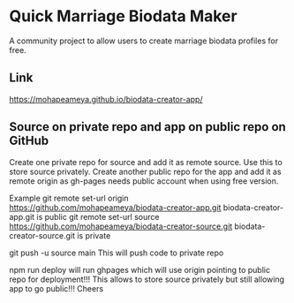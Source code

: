 # Quick Marriage Biodata Maker

A community project to allow users to create marriage biodata profiles for free.

## Link
https://mohapeameya.github.io/biodata-creator-app/

## Source on private repo and app on public repo on GitHub
Create one private repo for source and add it as remote source. Use this to store source privately.
Create another public repo for the app and add it as remote origin as gh-pages needs public account when using free version.

Example
git remote set-url origin https://github.com/mohapeameya/biodata-creator-app.git
biodata-creator-app.git is public
git remote set-url source https://github.com/mohapeameya/biodata-creator-source.git
biodata-creator-source.git is private

git push -u source main
This will push code to private repo

npm run deploy will run ghpages which will use origin pointing to public repo for deployment!!!
This allows to store source privately but still allowing app to go public!!! Cheers